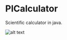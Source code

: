 # PICalculator
Scientific calculator in java.

![alt text](https://github.com/XDrake99/PICalculator/blob/master/res/decimal.png "Example expression")